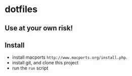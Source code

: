 # dotfiles

## Use at your own risk!

## Install

- install macports `http://www.macports.org/install.php`.
- install git, and clone this project
- run the `run` script


